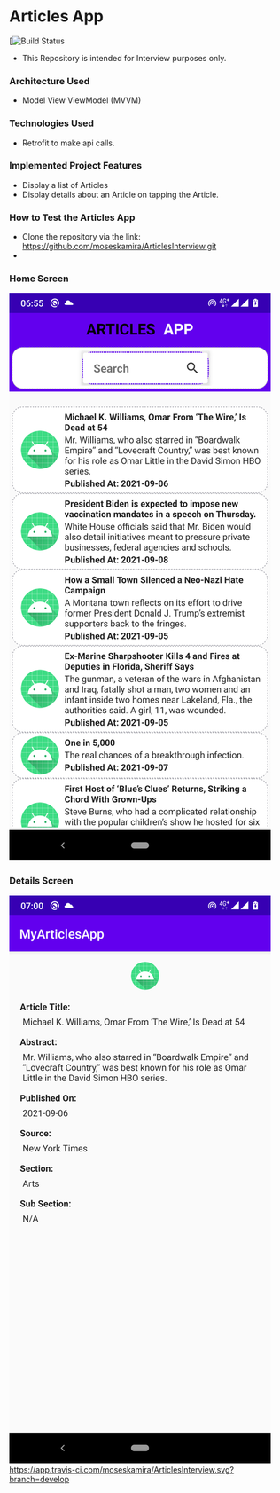 
# Articles App

[![Build Status](https://app.travis-ci.com/moseskamira/ArticlesInterview.svg?branch=develop)

- This Repository is intended for Interview purposes only.

### Architecture Used
- Model View ViewModel (MVVM)

### Technologies Used
- Retrofit to make api calls.

### Implemented Project Features
- Display a list of Articles
- Display details about an Article on tapping the Article.

### How to Test the Articles App
- Clone the repository via the link: https://github.com/moseskamira/ArticlesInterview.git
-

### Home Screen

![List Articles](/images/repos.png)


### Details Screen

![List Article Details](/images/detail.png)
https://app.travis-ci.com/moseskamira/ArticlesInterview.svg?branch=develop

